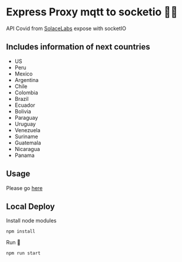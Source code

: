 # Express Proxy mqtt to socketio 👨‍💻

API Covid from [SolaceLabs](https://github.com/SolaceLabs/covid19-stream-processors#overview--data-sources) expose with socketIO

## Includes information of next countries

- US
- Peru
- Mexico
- Argentina
- Chile
- Colombia
- Brazil
- Ecuador
- Bolivia
- Paraguay
- Uruguay
- Venezuela
- Suriname
- Guatemala
- Nicaragua
- Panama

## Usage

Please go [here](https://socket-covid.herokuapp.com/)

## Local Deploy

Install node modules

` npm install `

Run 🚀

`npm run start`